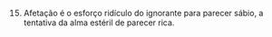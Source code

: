 ﻿15. Afetação é o esforço ridículo do ignorante para parecer sábio, a tentativa da alma estéril de parecer rica.